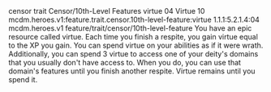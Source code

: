 <ability>
  <metadata>
    <class>censor</class>
    <feature_type>trait</feature_type>
    <file_dpath>Censor/10th-Level Features</file_dpath>
    <item_id>virtue</item_id>
    <item_index>04</item_index>
    <item_name>Virtue</item_name>
    <level>10</level>
    <scc>mcdm.heroes.v1:feature.trait.censor.10th-level-feature:virtue</scc>
    <scdc>1.1.1:5.2.1.4:04</scdc>
    <source>mcdm.heroes.v1</source>
    <type>feature/trait/censor/10th-level-feature</type>
  </metadata>
  <effects>
    <effect type="mundane">You have an epic resource called virtue. Each time you finish a respite, you gain virtue equal to the XP you gain. You can spend virtue on your abilities as if it were wrath.
Additionally, you can spend 3 virtue to access one of your deity&apos;s domains that you usually don&apos;t have access to. When you do, you can use that domain&apos;s features until you finish another respite.
Virtue remains until you spend it.</effect>
  </effects>
</ability>
